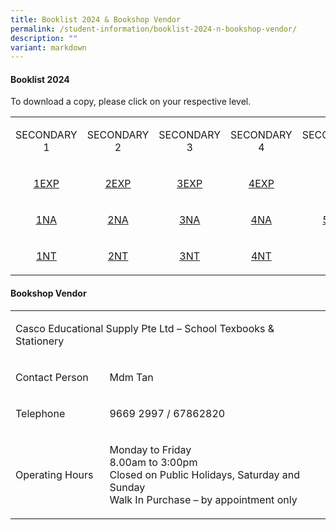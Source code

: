 ```yaml
---
title: Booklist 2024 & Bookshop Vendor
permalink: /student-information/booklist-2024-n-bookshop-vendor/
description: ""
variant: markdown
---
```

<h4 dir="ltr"><strong>Booklist 2024</strong></h4>
<p dir="ltr">To download a copy, please click on your respective level.</p>
<table><colgroup><col width="143"><col width="143"><col width="143"><col width="143"><col width="143"></colgroup>
<tbody>
<tr>
<td style="text-align: center;">
<p dir="ltr">SECONDARY 1</p>
</td>
<td style="text-align: center;">
<p dir="ltr">SECONDARY 2</p>
</td>
<td style="text-align: center;">
<p dir="ltr">SECONDARY 3</p>
</td>
<td style="text-align: center;">
<p dir="ltr">SECONDARY 4</p>
</td>
<td style="text-align: center;">
<p dir="ltr">SECONDARY 5</p>
</td>
</tr>
<tr>
<td style="text-align: center;">
<p dir="ltr"><u><a href="" target="">1EXP</a></u></p>
</td>
<td style="text-align: center;">
<p dir="ltr"><a href="/files/2024%20sec%202%20express%20booklist.pdf" target="">2EXP</a></p>
</td>
<td style="text-align: center;">
<p dir="ltr"><a href="/files/2024%20sec%203%20express%20booklist.pdf" target="">3EXP</a></p>
</td>
<td style="text-align: center;">
<p dir="ltr"><a href="/files/2024%20sec%204%20express%20booklist.pdf" target="">4EXP</a></p>
</td>
<td style="text-align: center;" rowspan="3">
<p dir="ltr"><a href="/files/2024%20sec%205%20normal%20academic%20booklist.pdf" target="">5NA</a></p>
</td>
</tr>
<tr>
<td style="text-align: center;">
<p dir="ltr"><u><a href="" target="">1NA</a></u></p>
</td>
<td style="text-align: center;">
<p dir="ltr"><a href="/files/2024%20sec%202%20normal%20academic%20booklist.pdf" target="">2NA</a></p>
</td>
<td style="text-align: center;">
<p dir="ltr"><a href="/files/2024%20sec%203%20normal%20academic%20booklist.pdf" target="">3NA</a></p>
</td>
<td style="text-align: center;">
<p dir="ltr"><a href="/files/2024%20sec%204%20normal%20academic%20booklist.pdf" target="">4NA</a></p>
</td>
</tr>
<tr>
<td style="text-align: center;">
<p dir="ltr"><a href="" target=""><u>1NT</u></a></p>
</td>
<td style="text-align: center;">
<p dir="ltr"><a href="/files/2024%20sec%202%20normal%20technical%20booklist.pdf" target="">2NT</a></p>
</td>
<td style="text-align: center;">
<p dir="ltr"><a href="/files/2024%20sec%203%20normal%20technical%20booklist.pdf" target="">3NT</a></p>
</td>
<td style="text-align: center;">
<p dir="ltr"><a href="/files/2024%20sec%204%20normal%20technical%20booklist.pdf" target="">4NT</a></p>
</td>
</tr>
</tbody>
</table>
<h4 dir="ltr"><strong>Bookshop Vendor</strong></h4>
<table><colgroup><col width="217"><col width="646"></colgroup>
<tbody>
<tr>
<td colspan="2">
<p dir="ltr">Casco Educational Supply Pte Ltd – School Texbooks &amp; Stationery&nbsp;</p>
</td>
</tr>
<tr>
<td>
<p dir="ltr">Contact Person</p>
</td>
<td>
<p dir="ltr">Mdm Tan</p>
</td>
</tr>
<tr>
<td>
<p dir="ltr">Telephone</p>
</td>
<td>
<p dir="ltr">9669 2997 / 67862820</p>
</td>
</tr>
<tr>
<td>
<p dir="ltr">Operating Hours</p>
</td>
<td>
<p dir="ltr">Monday to Friday<br>8.00am to 3:00pm&nbsp;<br>Closed on Public Holidays, Saturday and Sunday<br>Walk In Purchase – by appointment only</p>
</td>
</tr>
</tbody>
</table>